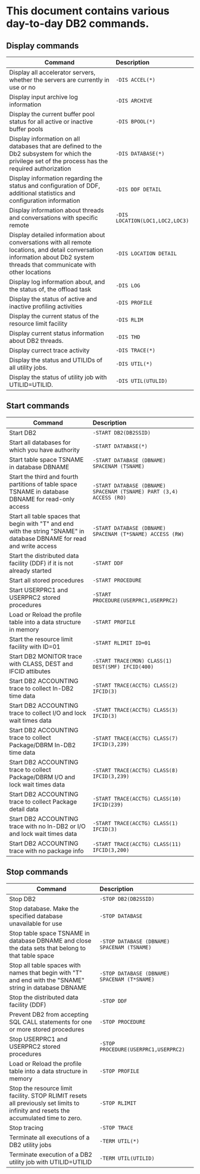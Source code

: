 # This document contains various day-to-day DB2 commands.

## Display commands

| Command | Description | 
|---------|:------------|
|Display all accelerator servers, whether the servers are currently in use or no  |```-DIS ACCEL(*)``` |
|Display input archive log information |```-DIS ARCHIVE```|
|Display the current buffer pool status for all active or inactive buffer pools |```-DIS BPOOL(*)``` |
|Display information on all databases that are defined to the Db2 subsystem for which the privilege set of the process has the required authorization  |```-DIS DATABASE(*)``` |
|Display information regarding the status and configuration of DDF, additional statistics and configuration information  |```-DIS DDF DETAIL``` |
|Display information about threads and conversations with specific remote   |```-DIS LOCATION(LOC1,LOC2,LOC3)``` |
|Display detailed information about conversations with all remote locations, and detail conversation information about Db2 system threads that communicate with other locations   |```-DIS LOCATION DETAIL``` |
|Display log information about, and the status of, the offload task   |```-DIS LOG``` |
|Display the status of active and inactive profiling activities  |```-DIS PROFILE``` |
|Display the current status of the resource limit facility   |```-DIS RLIM``` |
|Display current status information about DB2 threads.|```-DIS THD``` |
|Display currect trace activity|```-DIS TRACE(*)``` |
|Display the status and UTILIDs of all utility jobs.|```-DIS UTIL(*)``` |
|Display the status of utility job with UTILID=UTILID.|```-DIS UTIL(UTULID)``` |

## Start commands

| Command | Description | 
|---------|:------------|
|Start DB2|```-START DB2(DB2SSID)``` |
|Start all databases for which you have authority|```-START DATABASE(*)```|
|Start table space TSNAME in database DBNAME|```-START DATABASE (DBNAME) SPACENAM (TSNAME)```|
|Start the third and fourth partitions of table space TSNAME in database DBNAME for read-only access|```-START DATABASE (DBNAME) SPACENAM (TSNAME) PART (3,4) ACCESS (RO)```|
|Start all table spaces that begin with "T" and end with the string "SNAME" in database DBNAME for read and write access|```-START DATABASE (DBNAME) SPACENAM (T*SNAME) ACCESS (RW)```|
|Start the distributed data facility (DDF) if it is not already started |```-START DDF``` |
|Start all stored procedures  |```-START PROCEDURE ``` |
|Start USERPRC1 and USERPRC2 stored procedures  |```-START PROCEDURE(USERPRC1,USERPRC2) ``` |
|Load or Reload the profile table into a data structure in memory  |```-START PROFILE ``` |
|Start the resource limit facility with ID=01  |```-START RLIMIT ID=01 ``` |
|Start DB2 MONITOR trace with CLASS, DEST and IFCID attibutes  |```-START TRACE(MON) CLASS(1) DEST(SMF) IFCID(400) ``` |
|Start DB2 ACCOUNTING trace to collect In-DB2 time data  |```-START TRACE(ACCTG) CLASS(2)  IFCID(3) ``` |
|Start DB2 ACCOUNTING trace to collect I/O and lock wait times data  |```-START TRACE(ACCTG) CLASS(3)  IFCID(3) ``` |
|Start DB2 ACCOUNTING trace to collect Package/DBRM In-DB2 time data  |```-START TRACE(ACCTG) CLASS(7)  IFCID(3,239) ``` |
|Start DB2 ACCOUNTING trace to collect Package/DBRM I/O and lock wait times data  |```-START TRACE(ACCTG) CLASS(8)  IFCID(3,239) ``` |
|Start DB2 ACCOUNTING trace to collect Package detail data  |```-START TRACE(ACCTG) CLASS(10)  IFCID(239) ``` |
|Start DB2 ACCOUNTING trace with no In-DB2 or I/O and lock wait times data  |```-START TRACE(ACCTG) CLASS(1)  IFCID(3) ``` |
|Start DB2 ACCOUNTING trace with no package info  |```-START TRACE(ACCTG) CLASS(11)  IFCID(3,200) ``` |


## Stop commands

| Command | Description | 
|---------|:------------|
|Stop DB2|```-STOP DB2(DB2SSID)``` |
|Stop database. Make the specified database unavailable for use|```-STOP DATABASE```|
|Stop table space TSNAME in database DBNAME and close the data sets that belong to that table space|```-STOP DATABASE (DBNAME) SPACENAM (TSNAME)```|
|Stop all table spaces with names that begin with "T" and end with the "SNAME" string in database DBNAME|```-STOP DATABASE (DBNAME) SPACENAM (T*SNAME)```|
|Stop the distributed data facility (DDF) |```-STOP DDF``` |
|Prevent DB2 from accepting SQL CALL statements for one or more stored procedures   |```-STOP PROCEDURE ``` |
|Stop USERPRC1 and USERPRC2 stored procedures  |```-STOP PROCEDURE(USERPRC1,USERPRC2) ``` |
|Load or Reload the profile table into a data structure in memory  |```-STOP PROFILE ``` |
|Stop the resource limit facility. STOP RLIMIT resets all previously set limits to infinity and resets the accumulated time to zero.  |```-STOP RLIMIT ``` |
|Stop tracing |```-STOP TRACE ``` |
|Terminate all executions of a DB2 utility jobs |```-TERM UTIL(*)  ``` |
|Terminate execution of a DB2 utility job with UTILID=UTILID |```-TERM UTIL(UTILID)  ``` |




